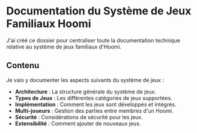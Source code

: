 # Documentation du Système de Jeux Familiaux Hoomi

J'ai créé ce dossier pour centraliser toute la documentation technique relative au système de jeux familiaux d'Hoomi.

## Contenu

Je vais y documenter les aspects suivants du système de jeux :

- **Architecture** : La structure générale du système de jeux.
- **Types de Jeux** : Les différentes catégories de jeux supportées.
- **Implémentation** : Comment les jeux sont développés et intégrés.
- **Multi-joueurs** : Gestion des parties entre membres d'un Hoomi.
- **Sécurité** : Considérations de sécurité pour les jeux.
- **Extensibilité** : Comment ajouter de nouveaux jeux.